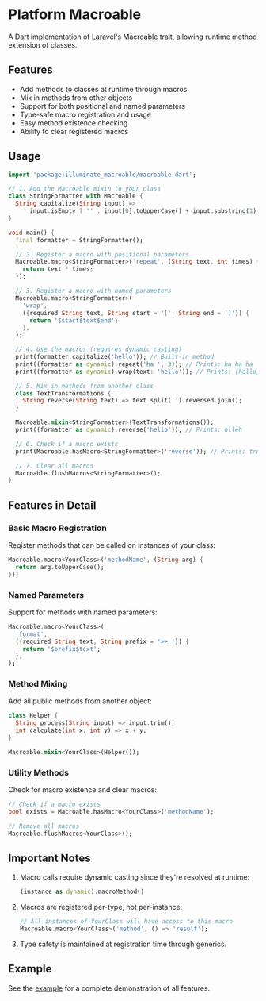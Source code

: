 # Platform Macroable

A Dart implementation of Laravel's Macroable trait, allowing runtime method extension of classes.

## Features

- Add methods to classes at runtime through macros
- Mix in methods from other objects
- Support for both positional and named parameters
- Type-safe macro registration and usage
- Easy method existence checking
- Ability to clear registered macros

## Usage

```dart
import 'package:illuminate_macroable/macroable.dart';

// 1. Add the Macroable mixin to your class
class StringFormatter with Macroable {
  String capitalize(String input) => 
      input.isEmpty ? '' : input[0].toUpperCase() + input.substring(1);
}

void main() {
  final formatter = StringFormatter();

  // 2. Register a macro with positional parameters
  Macroable.macro<StringFormatter>('repeat', (String text, int times) {
    return text * times;
  });

  // 3. Register a macro with named parameters
  Macroable.macro<StringFormatter>(
    'wrap',
    ({required String text, String start = '[', String end = ']'}) {
      return '$start$text$end';
    },
  );

  // 4. Use the macros (requires dynamic casting)
  print(formatter.capitalize('hello')); // Built-in method
  print((formatter as dynamic).repeat('ha ', 3)); // Prints: ha ha ha
  print((formatter as dynamic).wrap(text: 'hello')); // Prints: [hello]

  // 5. Mix in methods from another class
  class TextTransformations {
    String reverse(String text) => text.split('').reversed.join();
  }

  Macroable.mixin<StringFormatter>(TextTransformations());
  print((formatter as dynamic).reverse('hello')); // Prints: olleh

  // 6. Check if a macro exists
  print(Macroable.hasMacro<StringFormatter>('reverse')); // Prints: true

  // 7. Clear all macros
  Macroable.flushMacros<StringFormatter>();
}
```

## Features in Detail

### Basic Macro Registration

Register methods that can be called on instances of your class:

```dart
Macroable.macro<YourClass>('methodName', (String arg) {
  return arg.toUpperCase();
});
```

### Named Parameters

Support for methods with named parameters:

```dart
Macroable.macro<YourClass>(
  'format',
  ({required String text, String prefix = '>> '}) {
    return '$prefix$text';
  },
);
```

### Method Mixing

Add all public methods from another object:

```dart
class Helper {
  String process(String input) => input.trim();
  int calculate(int x, int y) => x + y;
}

Macroable.mixin<YourClass>(Helper());
```

### Utility Methods

Check for macro existence and clear macros:

```dart
// Check if a macro exists
bool exists = Macroable.hasMacro<YourClass>('methodName');

// Remove all macros
Macroable.flushMacros<YourClass>();
```

## Important Notes

1. Macro calls require dynamic casting since they're resolved at runtime:
   ```dart
   (instance as dynamic).macroMethod()
   ```

2. Macros are registered per-type, not per-instance:
   ```dart
   // All instances of YourClass will have access to this macro
   Macroable.macro<YourClass>('method', () => 'result');
   ```

3. Type safety is maintained at registration time through generics.

## Example

See the [example](example/platform_macroable_example.dart) for a complete demonstration of all features.

